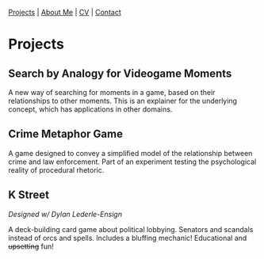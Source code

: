 [Projects](index.html) | [About Me](bio.html) | [CV](CV.html) | [Contact](contact.html)

# Projects

## Search by Analogy for Videogame Moments
A new way of searching for moments in a game, based on their relationships to other moments. This is an explainer for the underlying concept, which has applications in other domains.

## Crime Metaphor Game
A game designed to convey a simplified model of the relationship between crime and law enforcement. Part of an experiment testing the psychological reality of procedural rhetoric.

## K Street 
*Designed w/ Dylan Lederle-Ensign*

A deck-building card game about political lobbying. Senators and scandals instead of orcs and spells. Includes a bluffing mechanic! Educational and ~~upsetting~~ fun!
